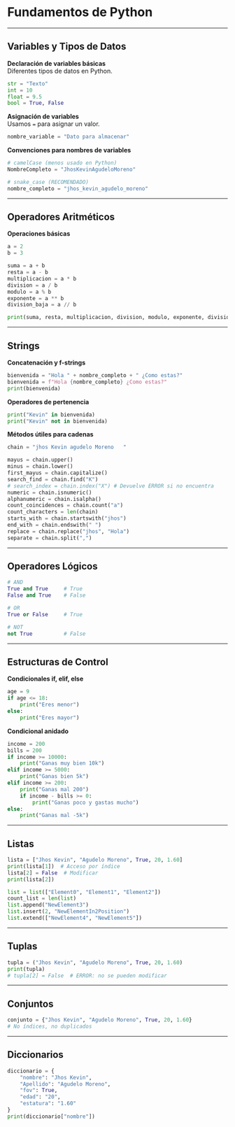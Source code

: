 
# Fundamentos de Python

---

## Variables y Tipos de Datos

**Declaración de variables básicas**  
Diferentes tipos de datos en Python.

```python
str = "Texto"
int = 10
float = 9.5
bool = True, False
```

**Asignación de variables**  
Usamos `=` para asignar un valor.

```python
nombre_variable = "Dato para almacenar"
```

**Convenciones para nombres de variables**

```python
# camelCase (menos usado en Python)
NombreCompleto = "JhosKevinAgudeloMoreno"

# snake_case (RECOMENDADO)
nombre_completo = "jhos_kevin_agudelo_moreno"
```

---

## Operadores Aritméticos

**Operaciones básicas**

```python
a = 2
b = 3

suma = a + b
resta = a - b
multiplicacion = a * b
division = a / b
modulo = a % b
exponente = a ** b
division_baja = a // b

print(suma, resta, multiplicacion, division, modulo, exponente, division_baja)
```

---

## Strings

**Concatenación y f-strings**

```python
bienvenida = "Hola " + nombre_completo + " ¿Como estas?"
bienvenida = f"Hola {nombre_completo} ¿Como estas?"
print(bienvenida)
```

**Operadores de pertenencia**

```python
print("Kevin" in bienvenida)
print("Kevin" not in bienvenida)
```

**Métodos útiles para cadenas**

```python
chain = "jhos Kevin agudelo Moreno   "

mayus = chain.upper()
minus = chain.lower()
first_mayus = chain.capitalize()
search_find = chain.find("K")
# search_index = chain.index("X") # Devuelve ERROR si no encuentra
numeric = chain.isnumeric()
alphanumeric = chain.isalpha()
count_coincidences = chain.count("a")
count_characters = len(chain)
starts_with = chain.startswith("jhos")
end_with = chain.endswith(" ")
replace = chain.replace("jhos", "Hola")
separate = chain.split(",")
```

---

## Operadores Lógicos

```python
# AND
True and True     # True
False and True    # False

# OR
True or False     # True

# NOT
not True          # False
```

---

## Estructuras de Control

**Condicionales if, elif, else**

```python
age = 9
if age <= 18:
    print("Eres menor")
else:
    print("Eres mayor")
```

**Condicional anidado**

```python
income = 200
bills = 200
if income >= 10000:
    print("Ganas muy bien 10k")
elif income >= 5000:
    print("Ganas bien 5k")
elif income >= 200:
    print("Ganas mal 200")
    if income - bills >= 0:
        print("Ganas poco y gastas mucho")
else:
    print("Ganas mal -5k")
```

---

## Listas

```python
lista = ["Jhos Kevin", "Agudelo Moreno", True, 20, 1.60]
print(lista[1])  # Acceso por índice
lista[2] = False  # Modificar
print(lista[2])

list = list(["Element0", "Element1", "Element2"])
count_list = len(list)
list.append("NewElement3")
list.insert(2, "NewElementIn2Position")
list.extend(["NewElement4", "NewElement5"])
```

---

## Tuplas

```python
tupla = ("Jhos Kevin", "Agudelo Moreno", True, 20, 1.60)
print(tupla)
# tupla[2] = False  # ERROR: no se pueden modificar
```

---

## Conjuntos

```python
conjunto = {"Jhos Kevin", "Agudelo Moreno", True, 20, 1.60}
# No índices, no duplicados
```

---

## Diccionarios

```python
diccionario = {
    "nombre": "Jhos Kevin",
    "Apellido": "Agudelo Moreno",
    "fov": True,
    "edad": "20",
    "estatura": "1.60"
}
print(diccionario["nombre"])
```